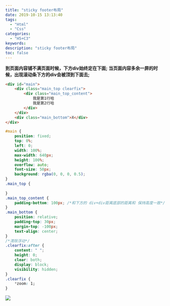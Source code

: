 ```yaml
---
title: "sticky footer布局"
date: 2019-10-15 13:13:40
tags:
  - "Html"
  - "Css"
categories:
  - "H5+C3"
keywords:
description: "sticky footer布局"
toc: false
---
```

**到页面内容铺不满页面时候，下方div始终定在下面;**
**当页面内容多余一屏的时候，出现滚动条下方的div会被顶到下面去;**
``` html
<div id="main">
    <div class="main_top clearfix">
        <div class="main_top_content">
            我是第1行哈
            我是第2行哈
        </div>
    </div>
    <div class="main_bottom">X</div>
</div>
```
``` css
#main {
    position: fixed;
    top: 0%;
    left: 0;
    width: 100%;
    max-width: 640px;
    height: 100%;
    overflow: auto;
    font-size: 50px;
    background: rgba(0, 0, 0, 0.5);
}
.main_top {
      
}
.main_top_content {
    padding-bottom: 100px; /*和下方的 div+div距离底部的距离和 保持高度一致*/
}
.main_bottom {
    position: relative;
    padding-top: 30px;
    margin-top: -100px;
    text-align: center;
}
/*清除浮动*/
.clearfix:after {
    content: " ";
    height: 0;
    clear: both;
    display: block;
    visibility: hidden;
}
.clearfix {
    *zoom: 1;
}
```
![](https://wx1.sinaimg.cn/large/ed984376ly1g8wgjgcl37j20jh0fst96.jpg)


